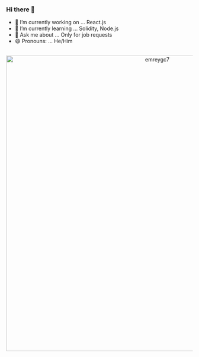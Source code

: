 ### Hi there 👋

- 🔭 I’m currently working on ... React.js
- 🌱 I’m currently learning ... Solidity, Node.js
- 💬 Ask me about ... Only for job requests
- 😄 Pronouns: ... He/Him

<!--
**umut-enes-akkoyun/umut-enes-akkoyun** is a ✨ _special_ ✨ repository because its `README.md` (this file) appears on your GitHub profile.

Here are some ideas to get you started:

- 🔭 I’m currently working on ... React.js
- 🌱 I’m currently learning ... Solidity, Node.js
- 💬 Ask me about ... Only for job requests
- 😄 Pronouns: ... He/Him
-->

<p align="center">&nbsp;<img align="center" width="800" src="https://github-readme-streak-stats.herokuapp.com/?user=umut-enes-akkoyun&theme=dark" alt="emreygc7" /></p> 
